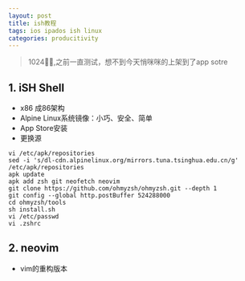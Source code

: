 ```yaml
---
layout: post
title: ish教程
tags: ios ipados ish linux
categories: producitivity
---
```


> 1024🐂🍺,之前一直测试，想不到今天悄咪咪的上架到了app sotre

## 1. iSH Shell
* x86 成86架构
* Alpine Linux系统镜像：小巧、安全、简单
* App Store安装
* 更换源
```
vi /etc/apk/repositories
sed -i 's/dl-cdn.alpinelinux.org/mirrors.tuna.tsinghua.edu.cn/g' /etc/apk/repositories
apk update
apk add zsh git neofetch neovim
git clone https://github.com/ohmyzsh/ohmyzsh.git --depth 1
git config --global http.postBuffer 524288000
cd ohmyzsh/tools
sh install.sh
vi /etc/passwd
vi .zshrc
```

## 2. neovim
* vim的重构版本